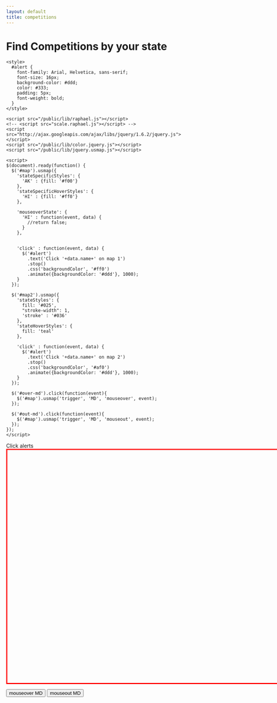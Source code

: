 ```yaml
---
layout: default
title: competitions
---
```


# Find Competitions by your state
<html>
<head>
	<title>US Map Demo</title>
	
	<style>
	  #alert {
	    font-family: Arial, Helvetica, sans-serif;
	    font-size: 16px;
	    background-color: #ddd;
	    color: #333;
	    padding: 5px;
	    font-weight: bold;
	  }
	</style>
	
	<script src="/public/lib/raphael.js"></script>
	<!-- <script src="scale.raphael.js"></script> -->
	<script src="http://ajax.googleapis.com/ajax/libs/jquery/1.6.2/jquery.js"></script>
	<script src="/public/lib/color.jquery.js"></script>
	<script src="/public/lib/jquery.usmap.js"></script>
	
	<script>
	$(document).ready(function() {
	  $('#map').usmap({
	    'stateSpecificStyles': {
	      'AK' : {fill: '#f00'}
	    },
	    'stateSpecificHoverStyles': {
	      'HI' : {fill: '#ff0'}
	    },
	    
	    'mouseoverState': {
	      'HI' : function(event, data) {
	        //return false;
	      }
	    },
	    
	    
	    'click' : function(event, data) {
	      $('#alert')
	        .text('Click '+data.name+' on map 1')
	        .stop()
	        .css('backgroundColor', '#ff0')
	        .animate({backgroundColor: '#ddd'}, 1000);
	    }
	  });
	  
	  $('#map2').usmap({
	    'stateStyles': {
	      fill: '#025', 
	      "stroke-width": 1,
	      'stroke' : '#036'
	    },
	    'stateHoverStyles': {
	      fill: 'teal'
	    },
	    
	    'click' : function(event, data) {
	      $('#alert')
	        .text('Click '+data.name+' on map 2')
	        .stop()
	        .css('backgroundColor', '#af0')
	        .animate({backgroundColor: '#ddd'}, 1000);
	    }
	  });
	  
	  $('#over-md').click(function(event){
	    $('#map').usmap('trigger', 'MD', 'mouseover', event);
	  });
	  
	  $('#out-md').click(function(event){
	    $('#map').usmap('trigger', 'MD', 'mouseout', event);
	  });
	});
	</script>
</head>
<body>
  <div id="alert">Click alerts</div>
  
  <div id="map" style="width: 930px; height: 630px; border: solid 3px red;"></div>
  
  <button id="over-md">mouseover MD</button> <button id="out-md">mouseout MD</button>
  <div id="map2" style="width: 300px; height: 300px;"></div>
</body>
</html>
